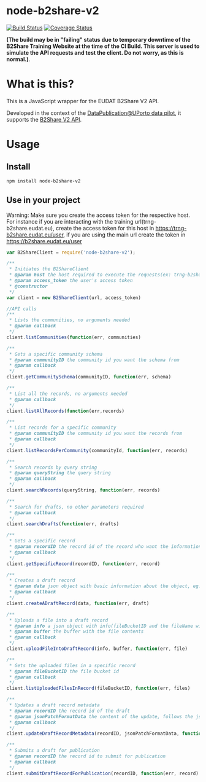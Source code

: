 # node-b2share-v2

[![Build Status](https://travis-ci.org/feup-infolab/node-b2share-v2.svg?branch=master)](https://travis-ci.org/feup-infolab/node-b2share-v2) [![Coverage Status](https://coveralls.io/repos/github/feup-infolab/node-b2share-v2/badge.svg?branch=master)](https://coveralls.io/github/feup-infolab/node-b2share-v2?branch=master) 

**(The build may be in "failing" status due to temporary downtime of the B2Share Training Website at the time of the CI Build. This server is used to simulate the API requests and test the client. Do not worry, as this is normal.)**.

# What is this?

This is a JavaScript wrapper for the EUDAT B2Share V2 API.

Developed in the context of the [DataPublication@UPorto data pilot](https://eudat.eu/communities/eudat-as-a-long-term-repository-for-the-university-of-porto), it supports the [B2Share V2 API](https://trng-b2share.eudat.eu/help/api).

# Usage

## Install

```bash
npm install node-b2share-v2
```

## Use in your project

Warning: Make sure you create the access token for the respective host. For instance if you are interacting with the training url(trng-b2share.eudat.eu), create the access token for this host in https://trng-b2share.eudat.eu/user, if you are using the main url create the token in https://b2share.eudat.eu/user

```javascript
var B2ShareClient = require('node-b2share-v2');

/**
 * Initiates the B2ShareClient
 * @param host the host required to execute the requests(ex: trng-b2share.eudat.eu)
 * @param access_token the user's access token
 * @constructor
 */
var client = new B2ShareClient(url, access_token) 

//API calls
/**
 * Lists the communities, no arguments needed
 * @param callback
 */
client.listCommunities(function(err, communities)

/**
 * Gets a specific community schema
 * @param communityID the community id you want the schema from
 * @param callback
 */
client.getCommunitySchema(communityID, function(err, schema)

/**
 * List all the records, no arguments needed
 * @param callback
 */
client.listAllRecords(function(err,records)

/**
 * List records for a specific community
 * @param communityID the community id you want the records from
 * @param callback
 */
client.listRecordsPerCommunity(communityId, function(err, records)

/**
 * Search records by query string
 * @param queryString the query string
 * @param callback
 */
client.searchRecords(queryString, function(err, records)

/**
 * Search for drafts, no other parameters required
 * @param callback
 */
client.searchDrafts(function(err, drafts)

/**
 * Gets a specific record
 * @param recordID the record id of the record who want the information from
 * @param callback
 */
client.getSpecificRecord(recordID, function(err, record)

/**
 * Creates a draft record
 * @param data json object with basic information about the object, eg: {"titles":[{"title":"TestRest"}], "community":"e9b9792e-79fb-4b07-b6b4-b9c2bd06d095", "open_access":true, "community_specific": {}};
 * @param callback
 */
client.createADraftRecord(data, function(err, draft)

/**
 * Uploads a file into a draft record
 * @param info a json object with info(fileBucketID and the fileName with its extension) about the file eg: {"fileBucketID":'547485748754854875fgf', "fileNameWithExt": "testFile.txt"}
 * @param buffer the buffer with the file contents
 * @param callback
 */
client.uploadFileIntoDraftRecord(info, buffer, function(err, file)

/**
 * Gets the uploaded files in a specific record
 * @param fileBucketID the file bucket id
 * @param callback
 */
client.listUploadedFilesInRecord(fileBucketID, function(err, files)

/**
 * Updates a draft record metadata
 * @param recordID the record id of the draft
 * @param jsonPatchFormatData the content of the update, follows the json patch format ex: { "op": "replace", "path": "/titles/0/title", "value": "FINAL" }
 * @param callback
 */
client.updateDraftRecordMetadata(recordID, jsonPatchFormatData, function(err, draft)

/**
 * Submits a draft for publication
 * @param recordID the record id to submit for publication
 * @param callback
 */
client.submitDraftRecordForPublication(recordID, function(err, record)

```




